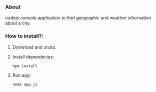 ### About
nodejs console application to find geographic and weather information about a city.



### How to install?:

1. Donwload and unzip.

2. Install dependecies:

   `npm install`

3. Run app: 

   `node app.js`

